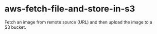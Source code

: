 # aws-fetch-file-and-store-in-s3
Fetch an image from remote source (URL) and then upload the image to a S3 bucket.
